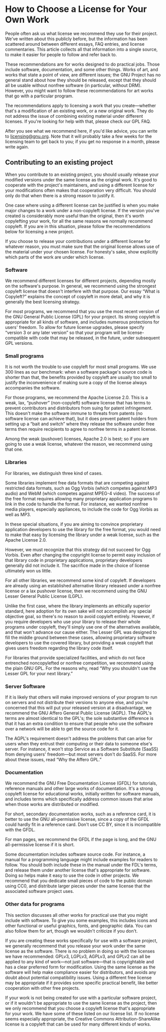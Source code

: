 # How to Choose a License for Your Own Work


People often ask us what license we recommend they use for their project. We've written about this publicly before, but the information has been scattered around between different essays, FAQ entries, and license commentaries. This article collects all that information into a single source, to make it easier for people to follow and refer back to.


These recommendations are for works designed to do practical jobs. Those include software, documentation, and some other things. Works of art, and works that state a point of view, are different issues; the GNU Project has no general stand about how they should be released, except that they should all be usable without nonfree software (in particular, without DRM). However, you might want to follow these recommendations for art works that go with a particular program.


The recommendations apply to licensing a work that you create—whether that's a modification of an existing work, or a new original work. They do not address the issue of combining existing material under different licenses. If you're looking for help with that, please check our GPL FAQ.

After you see what we recommend here, if you'd like advice, you can write to <licensing@gnu.org>. Note that it will probably take a few weeks for the licensing team to get back to you; if you get no response in a month, please write again.


## Contributing to an existing project


When you contribute to an existing project, you should usually release your modified versions under the same license as the original work. It's good to cooperate with the project's maintainers, and using a different license for your modifications often makes that cooperation very difficult. You should only do that when there is a strong reason to justify it.


One case where using a different license can be justified is when you make major changes to a work under a non-copyleft license. If the version you've created is considerably more useful than the original, then it's worth copylefting your work, for all the same reasons we normally recommend copyleft. If you are in this situation, please follow the recommendations below for licensing a new project.


If you choose to release your contributions under a different license for whatever reason, you must make sure that the original license allows use of the material under your chosen license. For honesty's sake, show explicitly which parts of the work are under which license.


### Software


We recommend different licenses for different projects, depending mostly on the software's purpose. In general, we recommend using the strongest copyleft license that doesn't interfere with that purpose. Our essay “What is Copyleft?” explains the concept of copyleft in more detail, and why it is generally the best licensing strategy.


For most programs, we recommend that you use the most recent version of the GNU General Public License (GPL) for your project. Its strong copyleft is appropriate for all kinds of software, and includes numerous protections for users' freedom. To allow for future license upgrades, please specify “version 3 or any later version” so that your program will be license-compatible with code that may be released, in the future, under subsequent GPL versions.


### Small programs


It is not worth the trouble to use copyleft for most small programs. We use 300 lines as our benchmark: when a software package's source code is shorter than that, the benefits provided by copyleft are usually too small to justify the inconvenience of making sure a copy of the license always accompanies the software.


For those programs, we recommend the Apache License 2.0. This is a weak, lax, “pushover” (non-copyleft) software license that has terms to prevent contributors and distributors from suing for patent infringement. This doesn't make the software immune to threats from patents (no software license can achieve that), but it does prevent patent holders from setting up a “bait and switch” where they release the software under free terms then require recipients to agree to nonfree terms in a patent license.


Among the weak (pushover) licenses, Apache 2.0 is best; so if you are going to use a weak license, whatever the reason, we recommend using that one.


###  Libraries


For libraries, we distinguish three kind of cases.


Some libraries implement free data formats that are competing against restricted data formats, such as Ogg Vorbis (which competes against MP3 audio) and WebM (which competes against MPEG-4 video). The success of the free format requires allowing many proprietary application programs to link in the code to handle the format. For instance, we wanted nonfree media players, especially appliances, to include the code for Ogg Vorbis as well as MP3.


In these special situations, if you are aiming to convince proprietary application developers to use the library for the free format, you would need to make that easy by licensing the library under a weak license, such as the Apache License 2.0.


However, we must recognize that this strategy did not succeed for Ogg Vorbis. Even after changing the copyright license to permit easy inclusion of that library code in proprietary applications, proprietary developers generally did not include it. The sacrifice made in the choice of license ultimately won us little.


For all other libraries, we recommend some kind of copyleft. If developers are already using an established alternative library released under a nonfree license or a lax pushover license, then we recommend using the GNU Lesser General Public License (LGPL).


Unlike the first case, where the library implements an ethically superior standard, here adoption for its own sake will not accomplish any special objective goal, so there's no reason to avoid copyleft entirely. However, if you require developers who use your library to release their whole programs under copyleft, they'll simply use one of the alternatives available, and that won't advance our cause either. The Lesser GPL was designed to fill the middle ground between these cases, allowing proprietary software developers to use the covered library, but providing a weak copyleft that gives users freedom regarding the library code itself.


For libraries that provide specialized facilities, and which do not face entrenched noncopylefted or nonfree competition, we recommend using the plain GNU GPL. For the reasons why, read “Why you shouldn't use the Lesser GPL for your next library.”


### Server Software


If it is likely that others will make improved versions of your program to run on servers and not distribute their versions to anyone else, and you're concerned that this will put your released version at a disadvantage, we recommend the GNU Affero General Public License (AGPL). The AGPL's terms are almost identical to the GPL's; the sole substantive difference is that it has an extra condition to ensure that people who use the software over a network will be able to get the source code for it.


The AGPL's requirement doesn't address the problems that can arise for users when they entrust their computing or their data to someone else's server. For instance, it won't stop Service as a Software Substitute (SaaSS) from denying users' freedom—but most servers don't do SaaSS. For more about these issues, read “Why the Affero GPL.”


### Documentation


We recommend the GNU Free Documentation License (GFDL) for tutorials, reference manuals and other large works of documentation. It's a strong copyleft license for educational works, initially written for software manuals, and includes terms which specifically address common issues that arise when those works are distributed or modified.


For short, secondary documentation works, such as a reference card, it is better to use the GNU all-permissive license, since a copy of the GFDL could hardly fit in a reference card. Don't use CC BY, since it is incompatible with the GFDL.


For man pages, we recommend the GFDL if the page is long, and the GNU all-permissive license if it is short.


Some documentation includes software source code. For instance, a manual for a programming language might include examples for readers to follow. You should both include these in the manual under the FDL's terms, and release them under another license that's appropriate for software. Doing so helps make it easy to use the code in other projects. We recommend that you dedicate small pieces of code to the public domain using CC0, and distribute larger pieces under the same license that the associated software project uses.


### Other data for programs


This section discusses all other works for practical use that you might include with software. To give you some examples, this includes icons and other functional or useful graphics, fonts, and geographic data. You can also follow them for art, though we wouldn't criticize if you don't.


If you are creating these works specifically for use with a software project, we generally recommend that you release your work under the same license as the software. There is no problem in doing so with the licenses we have recommended: GPLv3, LGPLv3, AGPLv3, and GPLv2 can all be applied to any kind of work—not just software—that is copyrightable and has a clear preferred form for modification. Using the same license as the software will help make compliance easier for distributors, and avoids any doubt about potential compatibility issues. Using a different free license may be appropriate if it provides some specific practical benefit, like better cooperation with other free projects.


If your work is not being created for use with a particular software project, or if it wouldn't be appropriate to use the same license as the project, then we only recommend that you choose a copyleft license that's appropriate for your work. We have some of these listed on our license list. If no license seems especially appropriate, the Creative Commons Attribution-ShareAlike license is a copyleft that can be used for many different kinds of works.